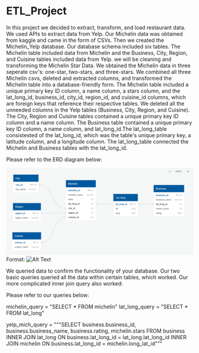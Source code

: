 # ETL_Project

In this project we decided to extract, transform, and load restaurant data. We used APIs to extract data from Yelp. Our Michelin data was obtained from kaggle and came in the form of CSVs. 
Then we created the Michelin_Yelp database. Our database schema included six tables. The Michelin table included data from Michelin 
and the Business, City, Region, and Cuisine tables included data from Yelp. we will be cleaning and transforming the Michelin Star Data. 
We obtained the Michelin data in three seperate csv's: one-star, two-stars, and three-stars. We combined all three Michelin
csvs, deleted and extracted columns, and transformed the Michelin table into a database-friendly form. The Michelin table included a
unique primary key ID column, a name column, a stars column, and the lat_long_id, business_id, city_id, region_id, and cuisine_id columns,
which are foreign keys that reference their respective tables. We deleted all the unneeded columns in the Yelp tables 
(Business, City, Region, and Cuisine). The City, Region and Cuisine tables contained a unique primary key ID column and a name column. 
The Business table contained a unique primary key ID column, a name column, and lat_long_id.The lat_long_table consistested of the 
lat_long_id, which was the table's unique primary key, a latitude column, and a longitude column. The lat_long_table connected the 
Michelin and Business tables with the lat_long_id. 

Please refer to the ERD diagram below:

![ERD_Diagram](/Resources/Yelp_Michelin_ERD.PNG)
Format: ![Alt Text](url)

We queried data to confirm the functionality of your database. Our two basic queries queried all the data within certain tables, which
worked. Our more complicated inner join query also worked:

Please refer to our queries below:

michelin_query = "SELECT * FROM michelin"
lat_long_query = "SELECT * FROM lat_long"

yelp_mich_query = """SELECT business.business_id, 
                     business.business_name, 
                     business.rating, 
                     michelin.stars 
    FROM business
    INNER JOIN lat_long
    ON business.lat_long_id = lat_long.lat_long_id
    INNER JOIN michelin
    ON business.lat_long_id = michelin.long_lat_id"""
    
   

